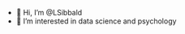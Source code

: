 - 👋 Hi, I’m @LSibbald
- 👀 I’m interested in data science and psychology

<!---
LSibbald/LSibbald is a ✨ special ✨ repository because its `README.md` (this file) appears on your GitHub profile.
You can click the Preview link to take a look at your changes.
--->
